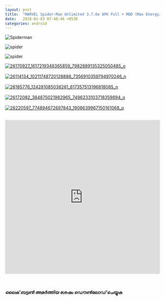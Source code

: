 ```yaml
---
layout: post
title:  "MARVEL Spider-Man Unlimited 3.7.0e APK Full + MOD (Max Energy/Max Level) + Data + Mega Mod Android"
date:   2018-01-03 07:48:46 +0530
categories: android
---
```



![Spiderman](https://s14.postimg.org/bi489w4pt/Spider-_Man-_Unlimited-1.jpg)

![spider](https://s14.postimg.org/y6tf9ibtt/Spider-_Man-_Unlimited-2.jpg)

![spider](https://s14.postimg.org/gtj4uno8h/Spider-_Man-_Unlimited-3.jpg)

<a href="https://postimg.org/image/8kbutreod/" target="_blank"><img src="https://s14.postimg.org/d67z2407l/26170927_1617219348365859_7982889135325050485_o.jpg" alt="26170927_1617219348365859_7982889135325050485_o"/></a><br/><br/>
<a href="https://postimages.org/" target="_blank"><img src="https://s14.postimg.org/7i1obctc1/26114134_10211748720128888_7356910359794970246_n.jpg" alt="26114134_10211748720128888_7356910359794970246_n"/></a><br/><br/>
<a href="https://postimg.org/image/h2lay6di5/" target="_blank"><img src="https://s14.postimg.org/i4vhgpwbl/26165776_124281085038261_617357513196818085_n.jpg" alt="26165776_124281085038261_617357513196818085_n"/></a><br/><br/>
<a href="https://postimg.org/image/cgp6pv9zh/" target="_blank"><img src="https://s14.postimg.org/wbb8bzp75/26172082_384875021982965_7496233103718359894_o.jpg" alt="26172082_384875021982965_7496233103718359894_o"/></a><br/><br/>
<a href="https://postimg.org/image/el9jqxogt/" target="_blank"><img src="https://s14.postimg.org/dizd8e5nl/26220597_774894672697843_1908639967150161068_o.jpg" alt="26220597_774894672697843_1908639967150161068_o"/></a><br/><br/>


<iframe src="https://postimg.org/gallery/e9di66gk/" width="100%" height="500" frameborder="0"></iframe>

<br>
<br>
<br>
<br>
<strong><em>ലൈക് ബട്ടൺ അമർത്തിയ ശേഷം ഡൌൺലോഡ് ചെയ്യുക</em></strong>
<input type="hidden" role="uploadcare-uploader" name="content" data-public-key="80b1f3b8d965747d2b4f" data-images-only />
